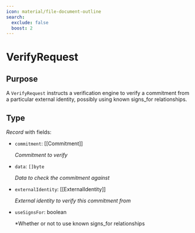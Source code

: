 ```yaml
---
icon: material/file-document-outline
search:
  exclude: false
  boost: 2
---
```


# VerifyRequest

## Purpose

<!-- --8<-- [start:purpose] -->
A `VerifyRequest` instructs a verification engine to verify a commitment from a particular external identity, possibly using known signs_for relationships.
<!-- --8<-- [end:purpose] -->

## Type

<!-- --8<-- [start:type] -->
<div class="type" markdown>

*Record* with fields:

- `commitment`: [[Commitment]]

  *Commitment to verify*

- `data`: `[]byte`

  *Data to check the commitment against*

- `externalIdentity`: [[ExternalIdentity]]

  *External identity to verify this commitment from*

- `useSignsFor`: boolean

  *Whether or not to use known signs_for relationships
</div>
<!-- --8<-- [end:type] -->
